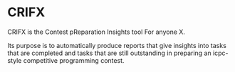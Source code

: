 # CRIFX

CRIFX is the Contest pReparation Insights tool For anyone X.

Its purpose is to automatically produce reports that give insights into
tasks that are completed and tasks that are still outstanding in preparing
an icpc-style competitive programming contest.
